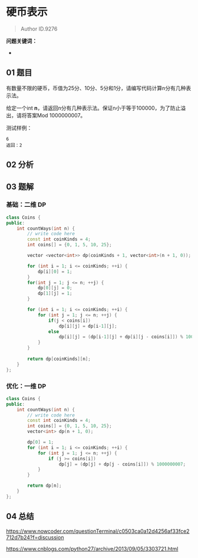 # 硬币表示
> Author ID.9276 

**问题关键词：**

- 

## 01 题目

有数量不限的硬币，币值为25分、10分、5分和1分，请编写代码计算n分有几种表示法。

给定一个int **n**，请返回n分有几种表示法。保证n小于等于100000，为了防止溢出，请将答案Mod 1000000007。

测试样例：

```
6
返回：2
```

## 02 分析



## 03 题解

### 基础：二维 DP

```c++
class Coins {
public:
    int countWays(int n) {
        // write code here
        const int coinKinds = 4;
        int coins[] = {0, 1, 5, 10, 25};

        vector <vector<int>> dp(coinKinds + 1, vector<int>(n + 1, 0));

        for (int i = 1; i <= coinKinds; ++i) {
            dp[i][0] = 1;
        }
        for(int j = 1; j <= n; ++j) {
            dp[0][j] = 0;
            dp[1][j] = 1;
        }

        for (int i = 1; i <= coinKinds; ++i) {
            for (int j = 1; j <= n; ++j) {
                if(j < coins[i])
                    dp[i][j] = dp[i-1][j];
                else 
                    dp[i][j] = (dp[i-1][j] + dp[i][j - coins[i]]) % 1000000007;
            }
        }
        
        return dp[coinKinds][n];
    }
};
```

### 优化：一维 DP

```c++
class Coins {
public:
    int countWays(int n) {
        // write code here
        const int coinKinds = 4;
        int coins[] = {0, 1, 5, 10, 25};
        vector<int> dp(n + 1, 0);

        dp[0] = 1;
        for (int i = 1; i <= coinKinds; ++i) {
            for (int j = 1; j <= n; ++j) {
                if (j >= coins[i])
                    dp[j] = (dp[j] + dp[j - coins[i]]) % 1000000007;
            }
        }

        return dp[n];
    }
};
```





## 04 总结

https://www.nowcoder.com/questionTerminal/c0503ca0a12d4256af33fce2712d7b24?f=discussion

https://www.cnblogs.com/python27/archive/2013/09/05/3303721.html